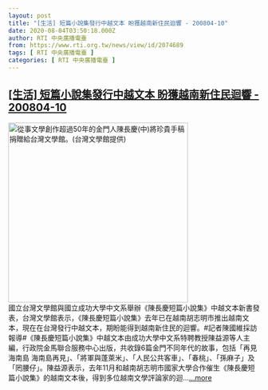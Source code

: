 ```yaml
---
layout: post
title: "[生活] 短篇小說集發行中越文本 盼獲越南新住民迴響 - 200804-10"
date: 2020-08-04T03:50:18.000Z
author: RTI 中央廣播電臺
from: https://www.rti.org.tw/news/view/id/2074689
tags: [ RTI 中央廣播電臺 ]
categories: [ RTI 中央廣播電臺 ]
---
```

<!--1596513018000-->
[[生活] 短篇小說集發行中越文本 盼獲越南新住民迴響 - 200804-10](https://www.rti.org.tw/news/view/id/2074689)
------

<div>
<img src="https://static.rti.org.tw/assets/thumbnails/2020/08/04/015c0b51eb79edd2bdbd67581a745a06.jpg" width="360" alt="從事文學創作超過50年的金門人陳長慶(中)將珍貴手稿捐贈給台灣文學館。(台灣文學館提供)" title="從事文學創作超過50年的金門人陳長慶(中)將珍貴手稿捐贈給台灣文學館。(台灣文學館提供)"><br>國立台灣文學館與國立成功大學中文系舉辦《陳長慶短篇小說集》中越文本新書發表，台灣文學館表示，《陳長慶短篇小說集》去年已在越南胡志明市推出越南文本，現在在台灣發行中越文本，期盼能得到越南新住民的迴響。#記者陳國維採訪報導#《陳長慶短篇小說集》中越文本由成功大學中文系特聘教授陳益源等人主編，行政院金馬聯合服務中心出版，共收錄6篇金門不同年代的故事，包括「再見海南島 海南島再見」、「將軍與蓬萊米」、「人民公共客車」、「春桃」、「孫麻子」及「罔腰仔」。陳益源表示，去年11月和越南胡志明市國家大學合作催生《陳長慶短篇小說集》的越南文本後，得到多位越南文學評論家的迴...<a target="_blank" href="https://www.rti.org.tw/news/view/id/2074689">...more</a>
</div>
